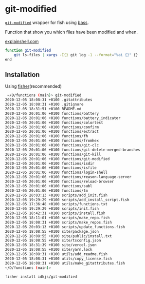 # git-modified

[`git-modified`](https://github.com/peterpme/dotfiles/blob/master/bin/git-modified) wrapper for fish using [bass](https://github.com/edc/bass).

Function that show you which files have been modified and when.

[explainshell.com](https://explainshell.com/explain?cmd=git+ls-files+%7C+xargs+-I%7B%7D+git+log+-1+--format%3D%22%25ai+%7B%7D%22+%7B%7D)

```bash
function git-modified
    git ls-files | xargs -I{} git log -1 --format="%ai {}" {}
end
```

## Installation

Using [fisher](https://github.com/jorgebucaran/fisher)(recommended)

```bash
 ~/D/functions (main)> git-modified
2020-12-05 18:08:31 +0100 .gitattributes
2020-12-05 18:08:31 +0100 .gitignore
2020-12-05 18:31:51 +0100 README.md
2020-12-05 20:01:06 +0100 functions/battery
2020-12-05 20:01:06 +0100 functions/battery_indicator
2020-12-05 20:01:06 +0100 functions/colortest
2020-12-05 20:01:06 +0100 functions/confirm
2020-12-05 20:01:06 +0100 functions/extract
2020-12-05 20:01:06 +0100 functions/fh
2020-12-05 20:01:06 +0100 functions/fromhex
2020-12-05 20:01:06 +0100 functions/git-clc
2020-12-05 20:01:06 +0100 functions/git-delete-merged-branches
2020-12-05 20:01:06 +0100 functions/git-kill
2020-12-05 20:01:06 +0100 functions/git-modified
2020-12-05 20:01:06 +0100 functions/isdir
2020-12-05 20:01:06 +0100 functions/isfile
2020-12-05 20:01:06 +0100 functions/login-shell
2020-12-05 20:01:06 +0100 functions/reason-language-server
2020-12-05 20:01:06 +0100 functions/reload-browser
2020-12-05 20:01:06 +0100 functions/subl
2020-12-05 20:01:06 +0100 functions/tm
2020-12-05 20:03:13 +0100 scripts/add_init.fish
2020-12-05 19:29:29 +0100 scripts/add_install_script.fish
2020-12-05 17:36:48 +0100 scripts/functions.txt
2020-12-05 19:29:29 +0100 scripts/init.fish
2020-12-05 18:42:31 +0100 scripts/install.fish
2020-12-05 18:11:01 +0100 scripts/make_repo.fish
2020-12-05 18:08:31 +0100 scripts/make_repos.fish
2020-12-05 20:03:13 +0100 scripts/update_functions.fish
2020-12-05 18:08:55 +0100 site/package.json
2020-12-05 18:08:55 +0100 site/public/install.txt
2020-12-05 18:08:55 +0100 site/tsconfig.json
2020-12-05 18:31:39 +0100 site/vercel.json
2020-12-05 18:08:55 +0100 site/yarn.lock
2020-12-05 18:08:31 +0100 utils/add_readme.fish
2020-12-05 18:08:31 +0100 utils/copy_license.fish
2020-12-05 18:08:31 +0100 utils/make_gitattributes.fish
~/D/functions (main)>
```
```
fisher install idkjs/git-modified
```


